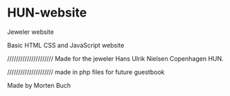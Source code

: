 # HUN-website
Jeweler website

Basic HTML CSS and JavaScript website

/////////////////////
Made for the jeweler Hans Ulrik Nielsen Copenhagen HUN.

/////////////////////
made in php files for future guestbook

Made by Morten Buch
